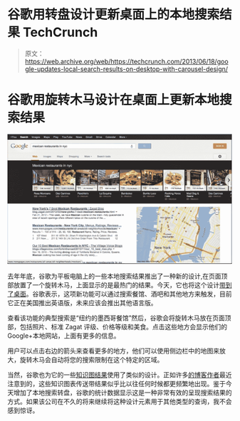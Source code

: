# 谷歌用转盘设计更新桌面上的本地搜索结果 TechCrunch

> 原文：<https://web.archive.org/web/https://techcrunch.com/2013/06/18/google-updates-local-search-results-on-desktop-with-carousel-design/>

# 谷歌用旋转木马设计在桌面上更新本地搜索结果

![carousel](img/0a1b717a4ac3a4c5a3c784b74bc0d373.png)

去年年底，谷歌为平板电脑上的一些本地搜索结果推出了一种新的设计,在页面顶部放置了一个旋转木马，上面显示的是最热门的结果。今天，它也将这个设计[带到了桌面](https://web.archive.org/web/20221210052322/https://plus.google.com/u/0/+google/posts/KpsbyvHUotN)。谷歌表示，这项新功能可以通过搜索餐馆、酒吧和其他地方来触发，目前它正在美国推出英语版，未来应该会推出其他语言版。

查看该功能的典型搜索是“纽约的墨西哥餐馆”然后，谷歌会将旋转木马放在页面顶部，包括照片、标准 Zagat 评级、价格等级和美食。点击这些地方会显示他们的 Google+本地网站，上面有更多的信息。

用户可以点击右边的箭头来查看更多的地方，他们可以使用侧边栏中的地图来放大，旋转木马会自动将您的搜索限制在这个特定的区域。

当然，谷歌也为它的一些[知识图结果](https://web.archive.org/web/20221210052322/https://beta.techcrunch.com/2012/09/05/google-to-start-displaying-knowledge-graph-carousel-to-users-globally/)使用了类似的设计。正如许多[的博客作者](https://web.archive.org/web/20221210052322/http://searchengineland.com/google-knowledge-graph-carousel-sightings-becoming-more-frequent-within-a-wider-variety-of-searches-163562)最近注意到的，这些知识图表传送带结果似乎比以往任何时候都更频繁地出现。鉴于今天增加了本地搜索转盘，谷歌的统计数据显示这是一种非常有效的呈现搜索结果的方式。如果该公司在不久的将来继续将这种设计元素用于其他类型的查询，我不会感到惊讶。